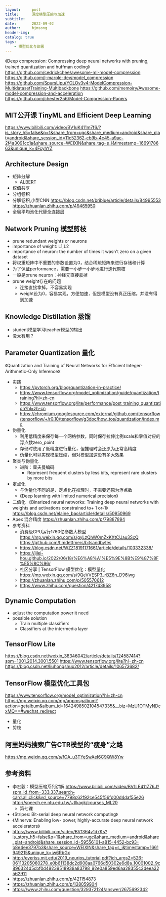 ```yaml
---
layout:     post
title:      深度模型压缩与加速
subtitle:   
date:       2022-09-02
author:     bjmsong
header-img: 
catalog: true
tags:
    - 模型优化与部署
---
```

《Deep compression: Compressing deep neural networks with pruning, trained quantization and huffman coding》
https://github.com/cedrickchee/awesome-ml-model-compression
https://github.com/j-marple-dev/model_compression
https://github.com/SpursLipu/YOLOv3v4-ModelCompression-MultidatasetTraining-Multibackbone
https://github.com/memoiry/Awesome-model-compression-and-acceleration
https://github.com/chester256/Model-Compression-Papers

## MIT公开课 TinyML and Efficient Deep Learning
https://www.bilibili.com/video/BV1uK411m7f6/?is_story_h5=false&p=1&share_from=ugc&share_medium=android&share_plat=android&share_session_id=11c52362-cb9b-4c45-a9ac-2f4a3091cc1a&share_source=WEIXIN&share_tag=s_i&timestamp=1669178663&unique_k=4FcyhYZ

## Architecture Design
- 矩阵分解
    - ALBERT
- 权值共享
- 分组卷积
- 分解卷积,小型CNN
https://blog.csdn.net/briblue/article/details/84995553
https://zhuanlan.zhihu.com/p/49465950
- 全局平均池化代替全连接层

## Network Pruning 模型剪枝
- prune redundant weights or neurons
- importance of weight: L1,L2
- importance of neuron: the number of times it wasn't zero on a given dataset
- 将权重矩阵中不重要的参数设置为0，结合稀疏矩阵来进行存储和计算
- 为了保证performance，需要一小步一小步地进行迭代剪枝
- 一般是prune neuron：神经元直接拿掉
- prune weight存在的问题
    - 连接直接拿掉，不容易实现
    - weight设为0，容易实现，方便加速，但是模型没有真正压缩，并没有得到加速

## Knowledge Distillation 蒸馏
- student模型学习teacher模型的输出
- 没太有用？

## Parameter Quantization 量化
《Quantization and Training of Neural Networks for Efficient Integer-Arithmetic-Only Inference》
- 实践
    + https://pytorch.org/blog/quantization-in-practice/
    + https://www.tensorflow.org/model_optimization/guide/quantization/training?hl=zh-cn
    + https://www.tensorflow.org/lite/performance/post_training_quantization?hl=zh-cn
    + https://chromium.googlesource.com/external/github.com/tensorflow/tensorflow/+/r0.10/tensorflow/g3doc/how_tos/quantization/index.md
- 伪量化
    - 利用低精度来保存每一个网络参数，同时保存拉伸比例scale和零值对应的浮点数zero_point
    - 存储时使用了低精度进行量化，但推理时会还原为正常高精度
    - 伪量化可以实现模型压缩，但对模型加速没有多大效果
- 聚类与伪量化
    - 进阶：霍夫曼编码
        - Represent frequent clusters by less bits, represent rare clusters by more bits
- 定点化
    - 与伪量化不同的是，定点化在推理时，不需要还原为浮点数
    - 《Deep learning with limited numerical precision》
- 二值化
《Binarized neural networks: Training deep neural networks with weights and activations constrained to+ 1 or-1》
https://blog.csdn.net/elaine_bao/article/details/50950969
- Apex 混合精度
https://zhuanlan.zhihu.com/p/79887894
- 参考资料
    - 消费级GPU运行1760亿参数大模型
    https://mp.weixin.qq.com/s/gyLzQhW0mZxKXtCUau3ScQ
    https://github.com/timdettmers/bitsandbytes
    - https://blog.csdn.net/WZZ18191171661/article/details/103332338/
    - https://jilei-hou.github.io/2022/06/18/%E6%A8%A1%E5%9E%8B%E9%87%8F%E5%8C%96/
    - 社区分享 | TensorFlow 模型优化：模型量化
    https://mp.weixin.qq.com/s/9QeVVESP3_rBZ6n_D96lwg
    - https://zhuanlan.zhihu.com/p/505570612
    - https://www.zhihu.com/question/421743958
    
## Dynamic Computation
- adjust the computation power it need
- possible solution
    - Train multiple classifiers
    - Classifiers at the intermedia layer

## TensorFlow Lite
https://blog.csdn.net/weixin_38346042/article/details/124587414?spm=1001.2014.3001.5501
https://www.tensorflow.org/lite?hl=zh-cn
https://blog.csdn.net/liuhongshuo2012/article/details/106573682/

## TensorFlow 模型优化工具包
https://www.tensorflow.org/model_optimization?hl=zh-cn
https://mp.weixin.qq.com/mp/appmsgalbum?action=getalbum&album_id=1642498502104547335&__biz=MzU1OTMyNDcxMQ==#wechat_redirect
- 量化
- 剪枝

## 阿里妈妈搜索广告CTR模型的“瘦身”之路
https://mp.weixin.qq.com/s/fOA_u3TYeSwAeI6C9QW8Yw

## 参考资料
- 李宏毅：模型压缩系列讲解
https://www.bilibili.com/video/BV1LE411Z76J?spm_id_from=333.337.search-card.all.click&vd_source=7798c62f92ce545f56fd00d4daf55e26
http://speech.ee.ntu.edu.tw/~tlkagk/courses_ML20
    - 第七课
- 《Stripes: Bit-serial deep neural network computing》
- 《Minerva: Enabling low- power, highly-accurate deep neural network accelerators》
- https://www.bilibili.com/video/BV1364y1d7Ks?is_story_h5=false&p=1&share_from=ugc&share_medium=android&share_plat=android&share_session_id=59556101-a815-4452-bc93-b8e4ee3797b3&share_source=WEIXIN&share_tag=s_i&timestamp=1661949215&unique_k=iw6RbGx
- http://eyeriss.mit.edu/2019_neurips_tutorial.pdf?ich_args2=526-06113205060278_e0b61138dc2d908aa0766d50302e6d8a_10001002_9c896324d5cbf0d49239518939a83798_92e0a859ed6aa28355c3deea32562911
- https://zhuanlan.zhihu.com/p/421154873
- https://zhuanlan.zhihu.com/p/138059904
- https://www.zhihu.com/question/329372124/answer/2675692342



